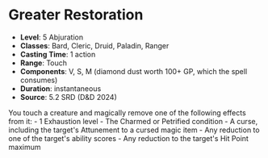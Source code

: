 # Greater Restoration

- **Level**: 5 Abjuration
- **Classes**: Bard, Cleric, Druid, Paladin, Ranger
- **Casting Time**: 1 action
- **Range**: Touch
- **Components**: V, S, M (diamond dust worth 100+ GP, which the spell consumes)
- **Duration**: instantaneous
- **Source**: 5.2 SRD (D&D 2024)

You touch a creature and magically remove one of the following effects from it: - 1 Exhaustion level - The Charmed or Petrified condition - A curse, including the target's Attunement to a cursed magic item - Any reduction to one of the target's ability scores - Any reduction to the target's Hit Point maximum

